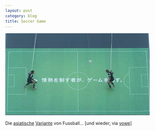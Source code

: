 ```yaml
---
layout: post
category: blog
title: Soccer Game
---
```


![fussball-in-asien.gif](/images-blog/fussball-in-asien.gif)

Die [asiatische](http://members.ams.chello.nl/rwestdor/02dec2003/human_billboard_1.jpg) [Variante](http://members.ams.chello.nl/rwestdor/02dec2003/human_billboard_2.jpg) von Fussball... [und wieder, via [vowe](http://vowe.net/archives/003871.html)]
